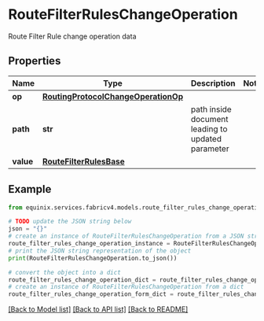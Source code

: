 # RouteFilterRulesChangeOperation

Route Filter Rule change operation data

## Properties

Name | Type | Description | Notes
------------ | ------------- | ------------- | -------------
**op** | [**RoutingProtocolChangeOperationOp**](RoutingProtocolChangeOperationOp.md) |  | 
**path** | **str** | path inside document leading to updated parameter | 
**value** | [**RouteFilterRulesBase**](RouteFilterRulesBase.md) |  | 

## Example

```python
from equinix.services.fabricv4.models.route_filter_rules_change_operation import RouteFilterRulesChangeOperation

# TODO update the JSON string below
json = "{}"
# create an instance of RouteFilterRulesChangeOperation from a JSON string
route_filter_rules_change_operation_instance = RouteFilterRulesChangeOperation.from_json(json)
# print the JSON string representation of the object
print(RouteFilterRulesChangeOperation.to_json())

# convert the object into a dict
route_filter_rules_change_operation_dict = route_filter_rules_change_operation_instance.to_dict()
# create an instance of RouteFilterRulesChangeOperation from a dict
route_filter_rules_change_operation_form_dict = route_filter_rules_change_operation.from_dict(route_filter_rules_change_operation_dict)
```
[[Back to Model list]](../README.md#documentation-for-models) [[Back to API list]](../README.md#documentation-for-api-endpoints) [[Back to README]](../README.md)


